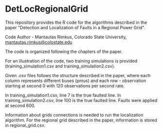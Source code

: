 # DetLocRegionalGrid

This repository provides the R code for the algorithms described in the paper "Detection and Localization of Faults in a Regional Power Grid". 

Code Author - Mantautas Rimkus, Colorado State University, mantautas.rimkus@colostate.edu

The code is organized following the chapters of the paper.

For an illustration of the code, two training simulations is provided (training_simulation1.csv and training_simulation2.csv).

Given .csv files follows the structure described in the paper, where each column represents different buses (pmus) and each row - observation starting at second 0 with 120 observations per second rate. 

In training_simulation1.csv, line 7 is the true faulted line.
In training_simulation2.csv, line 100 is the true faulted line.
Faults were applied at second 600.

Information about grids connections is needed to run the localization algorithm.  For the regional grid described in the paper, information is stored in regional_grid.csv. 
